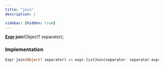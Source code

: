 ```yaml
---
title: "join"
description: |

sidebar: {hidden: true}
---
```

<span class="dart-code"><strong>[Expr] join</strong>(<span class="nobr">Object? separator</span>);</span>


### Implementation
```dart
Expr join(Object? separator) => expr.listJoin(separator: separator.expr);
```

[Expr]: /reference/classes/expr/